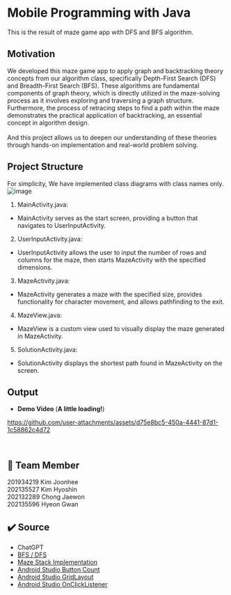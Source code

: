 # Mobile Programming with Java
This is the result of maze game app with DFS and BFS algorithm.


## Motivation
We developed this maze game app to apply graph and backtracking theory concepts from our algorithm class, specifically Depth-First Search (DFS) and Breadth-First Search (BFS). 
These algorithms are fundamental components of graph theory, which is directly utilized in the maze-solving process as it involves exploring and traversing a graph structure. 
Furthermore, the process of retracing steps to find a path within the maze demonstrates the practical application of backtracking, an essential concept in algorithm design. </br></br>
And this project allows us to deepen our understanding of these theories through hands-on implementation and real-world problem solving. </br>

## Project Structure

For simplicity, We have implemented class diagrams with class names only. </br>
![image](https://github.com/user-attachments/assets/f156158c-de9a-4f84-9108-a6d63d842661) </br>

1. MainActivity.java: </br>
-  MainActivity serves as the start screen, providing a button that navigates to UserInputActivity.</br>

2. UserInputActivity.java: </br>
-  UserInputActivity allows the user to input the number of rows and columns for the maze, then starts MazeActivity with the specified dimensions.</br>

3. MazeActivity.java: </br>
-  MazeActivity generates a maze with the specified size, provides functionality for character movement, and allows pathfinding to the exit.</br>

4. MazeView.java: </br>
-  MazeView is a custom view used to visually display the maze generated in MazeActivity.</br>

5. SolutionActivity.java: </br>
-  SolutionActivity displays the shortest path found in MazeActivity on the screen.</br>


## Output
* **Demo Video** (**A little loading!**) </br>

https://github.com/user-attachments/assets/d75e8bc5-450a-4441-87d1-1c58862c4d72 

</br>

## 👥 Team Member
201934219 Kim Joonhee </br>
202135527 Kim Hyoshin </br>
202132289 Chong Jaewon </br>
202135596 Hyeon Gwan</br>

 
## ✔️ Source
* ChatGPT </br>
* [BFS / DFS](https://velog.io/@suk13574/%EC%95%8C%EA%B3%A0%EB%A6%AC%EC%A6%98Java-BFS-DFS) </br>
* [Maze Stack Implementation](https://m.blog.naver.com/luckyvicky-v/221346988717) </br>
* [Android Studio Button Count](https://deumdroid.tistory.com/entry/%EC%95%88%EB%93%9C%EB%A1%9C%EC%9D%B4%EB%93%9C-%EC%8A%A4%ED%8A%9C%EB%94%94%EC%98%A4-%EB%B2%84%ED%8A%BC-%ED%81%B4%EB%A6%AD-%ED%9A%9F%EC%88%98%EC%97%90-%EB%94%B0%EB%9D%BC-%EC%B9%B4%EC%9A%B4%ED%8A%B8-%EC%A6%9D%EA%B0%80) </br>
* [Android Studio GridLayout](https://lktprogrammer.tistory.com/136) </br>
* [Android Studio OnClickListener](https://onedaycodeing.tistory.com/61#google_vignette) </br>
